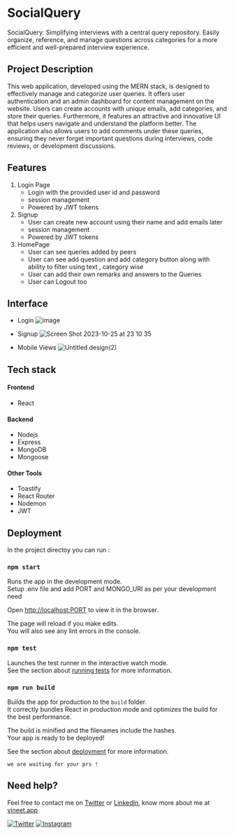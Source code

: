 
# SocialQuery
SocialQuery: Simplifying interviews with a central query repository. Easily organize, reference, and manage questions across categories for a more efficient and well-prepared interview experience.

## Project Description 
This web application, developed using the MERN stack, is designed to effectively manage and categorize user queries. It offers user authentication and an admin dashboard for content management on the website. Users can create accounts with unique emails, add categories, and store their queries. Furthermore, it features an attractive and innovative UI that helps users navigate and understand the platform better. The application also allows users to add comments under these queries, ensuring they never forget important questions during interviews, code reviews, or development discussions.
## Features

1. Login Page
   - Login with the provided user id and password
   - session management 
   - Powered by JWT tokens
2. Signup
   - User can create new account using their name and add emails later
   - session management 
   - Powered by JWT tokens
3. HomePage
   - User can see queries added by peers
   - User can see add question and add category button along with ability to filter using text , category wise
   - User can add their own remarks and answers to the Queries
   - User can Logout too

## Interface 
- Login
 ![image](https://github.com/VineeTagarwaL-code/SocialQuery/assets/91052168/60cfe27f-a891-4ef1-85ef-95c3f6cc0197)

- Signup
![Screen Shot 2023-10-25 at 23 10 35](https://github.com/VineeTagarwaL-code/SocialQuery/assets/91052168/4a5ddfed-43e7-4be9-ac9d-0d3c87bac597)

- Mobile Views
![Untitled design(2)](https://github.com/VineeTagarwaL-code/SocialQuery/assets/91052168/7b504e7c-ebf6-4aa9-876e-77851e6aea24)

## Tech stack

#### Frontend
- React
  
#### Backend
- Nodejs
- Express
- MongoDB
- Mongoose



#### Other Tools
- Toastify
- React Router
- Nodemon
- JWT


## Deployment
In the project directoy you can run : 

### `npm start`

Runs the app in the development mode. <br/>
Setup .env file and add PORT and MONGO_URI as per your development need

Open [http://localhost:PORT](http://localhost:PORT) to view it in the browser.

The page will reload if you make edits.<br />
You will also see any lint errors in the console.

### `npm test`

Launches the test runner in the interactive watch mode.<br />
See the section about [running tests](https://facebook.github.io/create-react-app/docs/running-tests) for more information.

### `npm run build`

Builds the app for production to the `build` folder.<br />
It correctly bundles React in production mode and optimizes the build for the best performance.

The build is minified and the filenames include the hashes.<br />
Your app is ready to be deployed!

See the section about [deployment](https://facebook.github.io/create-react-app/docs/deployment) for more information.


```shell
we are waiting for your prs ! 
```


## Need help?

Feel free to contact me on [Twitter](https://twitter.com/vineet_codes) or [LinkedIn](https://www.linkedin.com/in/vineetagarwal2004/), know more about me at [vineet.app](https://vineetagarwal.netlify.app/)

[![Twitter](https://img.shields.io/badge/Twitter-follow-blue.svg?logo=twitter&logoColor=white)](https://twitter.com/vineet_codes/) [![Instagram](https://img.shields.io/badge/Instagram-follow-purple.svg?logo=instagram&logoColor=white)](https://www.instagram.com/codewithvineet/) 

